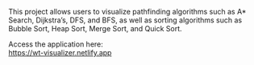 This project allows users to visualize pathfinding algorithms such as A* Search, Dijkstra’s, DFS, and BFS, as well as sorting algorithms such as Bubble Sort, Heap Sort, Merge Sort, and Quick Sort.

Access the application here:<br />
https://wt-visualizer.netlify.app
